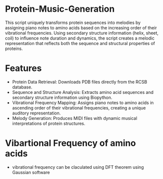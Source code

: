 # Protein-Music-Generation
This script uniquely transforms protein sequences into melodies by assigning piano notes to amino acids based on the increasing order of their vibrational frequencies. Using secondary structure information (helix, sheet, coil) to influence note duration and dynamics, the script creates a melodic representation that reflects both the sequence and structural properties of proteins.
# Features
- Protein Data Retrieval: Downloads PDB files directly from the RCSB database.
- Sequence and Structure Analysis: Extracts amino acid sequences and secondary structure information using Biopython.
- Vibrational Frequency Mapping: Assigns piano notes to amino acids in ascending order of their vibrational frequencies, creating a unique auditory representation.
- Melody Generation: Produces MIDI files with dynamic musical interpretations of protein structures.
# Vibartional Frequency of amino acids
- vibrational frequency can be claculated using DFT theorem using Gaussian software
